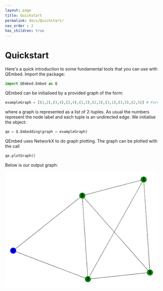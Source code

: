 ```yaml
---
layout: page
title: Quickstart
permalink: docs/Quickstart/
nav_order : 2
has_children: true
---
```


# Quickstart

Here's a quick introduction to some fundamental tools that you can use with QEmbed. Import the package:
```python
import QEmbed.Embed as Q
```
QEmbed can be initialised by a provided graph of the form:
```python
exampleGraph = [(1,2),(3,4),(2,4),(1,5),(2,3),(3,1),(3,5),(2,5)] # Format of an example input graph
```
where a graph is represented as a list of 2-tuples. As usual the numbers represent the node label and each tuple is an undirected edge. We initialise the object:

```python
qe = Q.Embedding(graph = exampleGraph)
```

QEmbed uses NetworkX to do graph plotting. The graph can be plotted with the call
```python
qe.plotGraph()
```
Below is our output graph:

![alt text](https://github.com/franklee26/QEmbedDoc/blob/master/_site/assets/images/quickstartgraph-removebg.png "Example graph plot")
